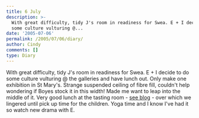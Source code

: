 ```yaml
---
title: 6 July
description: >-
  With great difficulty, tidy J's room in readiness for Swea. E + I decide to do
  some culture vulturing @...
date: '2005-07-06'
permalink: /2005/07/06/diary/
author: Cindy
comments: []
type: Diary
---
```


With great difficulty, tidy J's room in readiness for Swea. E + I decide to do some culture vulturing @ the galleries and have lunch out. Only make one exhibition in St Mary's. Strange suspended ceiling of fibre fill, couldn't help wondering if Boyes stock it in this width! Made me want to leap into the middle of it. Very good lunch at the tasting room - [see blog](/2005/07/06/the-tasting-room) - over which we lingered until pick up time for the children. Yoga time and I know I've had it so watch new drama with E.
